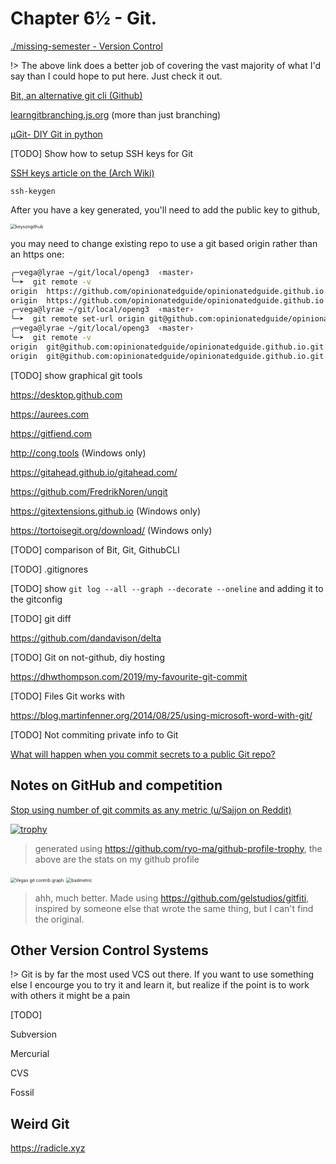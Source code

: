 # Chapter 6½ - Git.

[./missing-semester - Version Control](https://missing.csail.mit.edu/2020/version-control/)

!> The above link does a better job of covering the vast majority of what I'd say than I could hope to put here. Just check it out.

[Bit, an alternative git cli (Github)](https://github.com/chriswalz/bit)

[learngitbranching.js.org](https://learngitbranching.js.org) (more than just branching)

[μGit- DIY Git in python](https://www.leshenko.net/p/ugit/)

[TODO] Show how to setup SSH keys for Git

[SSH keys article on the (Arch Wiki)](https://wiki.archlinux.org/index.php/SSH_keys)

`ssh-keygen` 

After you have a key generated, you'll need to add the public key to github,

<img src="/gitkeys.png" alt="keysongithub" style="zoom:50%;" />

you may need to change existing repo to use a git based origin rather than an https one:

```bash
╭─vega@lyrae ~/git/local/openg3  ‹master› 
╰─➤  git remote -v
origin	https://github.com/opinionatedguide/opinionatedguide.github.io (fetch)
origin	https://github.com/opinionatedguide/opinionatedguide.github.io (push)
╭─vega@lyrae ~/git/local/openg3  ‹master› 
╰─➤  git remote set-url origin git@github.com:opinionatedguide/opinionatedguide.github.io.git
╭─vega@lyrae ~/git/local/openg3  ‹master› 
╰─➤  git remote -v
origin	git@github.com:opinionatedguide/opinionatedguide.github.io.git (fetch)
origin	git@github.com:opinionatedguide/opinionatedguide.github.io.git (push)
```

[TODO] show graphical git tools

https://desktop.github.com

https://aurees.com

https://gitfiend.com

http://cong.tools (Windows only)

https://gitahead.github.io/gitahead.com/

https://github.com/FredrikNoren/ungit

https://gitextensions.github.io (Windows only)

https://tortoisegit.org/download/ (Windows only)

[TODO] comparison of Bit, Git, GithubCLI

[TODO] .gitignores

[TODO] show `git log --all --graph --decorate --oneline` and adding it to the gitconfig

[TODO] git diff

https://github.com/dandavison/delta

[TODO] Git on not-github, diy hosting

https://dhwthompson.com/2019/my-favourite-git-commit

[TODO] Files Git works with

https://blog.martinfenner.org/2014/08/25/using-microsoft-word-with-git/

[TODO] Not commiting private info to Git

[What will happen when you commit secrets to a public Git repo? ](https://tinysubversions.com/spooler/?url=https://twitter.com/andrzejdyjak/status/1324360914812940293)

## Notes on GitHub and competition

[Stop using number of git commits as any metric (u/Sajjon on Reddit)](https://www.reddit.com/r/CryptoCurrency/comments/cub9c2/stop_using_number_of_git_commits_as_any_metric/)

[![trophy](https://github-profile-trophy.vercel.app/?username=vegadeftwing)](https://github.com/ryo-ma/github-profile-trophy)

> generated using https://github.com/ryo-ma/github-profile-trophy, the above are the stats on my github profile

<img src="/gitcontrib.png" alt="Vegas git contrib graph" style="zoom:50%;" />

<img src="/badmetric.png" alt="badmetric" style="zoom:50%;" />

> ahh, much better. Made using https://github.com/gelstudios/gitfiti, inspired by someone else that wrote the same thing, but I can't find the original.

## Other Version Control Systems

!> Git is by far the most used VCS out there. If you want to use something else I encourge you to try it and learn it, but realize if the point is to work with others it might be a pain

[TODO]

Subversion

Mercurial

CVS

Fossil

## Weird Git

https://radicle.xyz